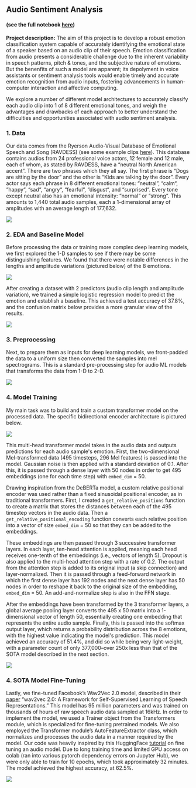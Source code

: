 ## Audio Sentiment Analysis
#### (see the full notebook [here](/docs/audio_sentiment_copy.html))  
  
  
**Project description:** The aim of this project is to develop a robust emotion classification system capable of accurately identifying the emotional state of a speaker based on an audio clip of their speech. Emotion classification from audio presents a considerable challenge due to the inherent variability in speech patterns, pitch & tones, and the subjective nature of emotions. But the benenfits of such a model are apparent; its depolyment in voice assistants or sentiment analysis tools would enable timely and accurate emotion recognition from audio inputs, fostering advancements in human-computer interaction and affective computing. 

We explore a number of different model architectures to accurately classify each audio clip into 1 of 8 different emotional tones, and weigh the advantages and drawbacks of each approach to better understand the difficulties and opportunities associated with audio sentiment analysis.

### 1. Data

Our data comes from the Ryerson Audio-Visual Database of Emotional Speech and Song (RAVDESS) (see some example clips [here](https://www.youtube.com/watch?v=UAFnlguE7Is)). This database contains audios from 24 professional voice actors, 12 female and 12 male, each of whom, as stated by RAVDESS, have a “neutral North American accent”. There are two phrases which they all say. The first phrase is “Dogs are sitting by the door” and the other is “Kids are talking by the door”. Every actor says each phrase in 8 different emotional tones: “neutral”, “calm“, “happy“, “sad“, “angry“, “fearful“, “disgust“, and “surprised“. Every tone except neutral also has an emotional intensity: “normal“ or “strong“. This amounts to 1,440 total audio samples, each a 1-dimensional array of amplitudes with an average length of 177,632.

<img src="images/audio_sample.png" style="display: block; margin: 0 auto;"/>

### 2. EDA and Baseline Model

Before processing the data or training more complex deep learning models, we first explored the 1-D samples to see if there may be some distinguishing features. We found that there were notable differences in the lengths and amplitude variations (pictured below) of the 8 emotions.

<img src="images/amplitude_distributions.png" style="display: block; margin: 0 auto;" />

After creating a dataset with 2 predictors (audio clip length and amplitude variation), we trained a simple logistic regression model to predict the emotion and establish a baseline. This achieved a test accuracy of 37.8%, and the confusion matrix below provides a more granular view of the results.

<img src="images/logistic_confusion.png" style="display: block; margin: 0 auto;"/>
  
  
### 3. Preprocessing

Next, to prepare them as inputs for deep learning models, we front-padded the data to a uniform size then converted the samples into mel spectrograms. This is a standard pre-processing step for audio ML models that transforms the data from 1-D to 2-D.  

<img src="images/mel_graph.png" style="display: block; margin: 0 auto;"/>
  
  
### 4. Model Training

My main task was to build and train a custom transformer model on the processed data. The specific bidirectional encoder architecture is pictured below.

<img src="images/transformer.png" style="display: block; margin: 0 auto;"/>

This multi-head transformer model takes in the audio data and outputs predictions for each audio sample's emotion. First, the two-dimensional Mel-transformed data (495 timesteps, 296 Mel features) is passed into the model. Gaussian noise is then applied with a standard deviation of 0.1. After this, it is passed through a dense layer with 50 nodes in order to get 495 embeddings (one for each time step) with `embed_dim` = 50.  
  
Drawing inspiration from the DeBERTa model, a custom relative positional encoder was used rather than a fixed sinusoidal positional encoder, as in traditional transformers. First, I created a `get_relative_positions` function to create a matrix that stores the distances between each of the 495 timestep vectors in the audio data. Then a `get_relative_positional_encoding` function converts each relative position into a vector of size `embed_dim` = 50 so that they can be added to the embeddings.
  
These embeddings are then passed through 3 successive transformer layers. In each layer, ten-head attention is applied, meaning each head receives one-tenth of the embeddings (i.e., vectors of length 5). Dropout is also applied to the multi-head attention step with a rate of 0.2. The output from the attention step is added to its original input (a skip connection) and layer-normalized. Then it is passed through a feed-forward network in which the first dense layer has 192 nodes and the next dense layer has 50 nodes in order to reshape it back to the original size of the embedding, `embed_dim` = 50. An add-and-normalize step is also in the FFN stage.  
  
After the embeddings have been transformed by the 3 transformer layers, a global average pooling layer converts the 495 x 50 matrix into a 1-dimensional vector of length 50, essentially creating one embedding that represents the entire audio sample. Finally, this is passed into the softmax output layer, which returns a probability distribution across the 8 emotions, with the highest value indicating the model's prediction. This model achieved an accuracy of 51.4%, and did so while being very light-weight, with a parameter count of only 377,000–over 250x less than that of the SOTA model described in the next section.

<img src="images/transformer_confusion.png" style="display: block; margin: 0 auto;"/>  

  
### 4. SOTA Model Fine-Tuning
Lastly, we fine-tuned Facebook’s Wav2Vec 2.0 model, described in their [paper](https://arxiv.org/abs/2006.11477) “wav2vec 2.0: A Framework for Self-Supervised Learning of Speech Representations.” This model has 95 million parameters and was trained on thousands of hours of raw speech audio data sampled at 16kHz. In order to implement the model, we used a Trainer object from the Transformers module, which is specialized for fine-tuning pretrained models. We also employed the Transformer module’s AutoFeatureExtractor class, which normalizes and processes the audio data in a manner required by the model. Our code was heavily inspired by this HuggingFace [tutorial](https://huggingface.co/docs/transformers/en/tasks/audio_classification) on fine tuning an audio model. Due to long training time and limited GPU access on colab (ran into various  pytorch dependency errors on Jupyter Hub), we were only able to train for 10 epochs, which took approximately 32 minutes. The model achieved the highest accuracy, at 62.5%.

<img src="images/wav2vec2_confusion.png" style="display: block; margin: 0 auto;"/>  
